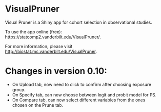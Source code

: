 # VisualPruner
Visual Pruner is a Shiny app for cohort selection in observational studies.

To use the app online (free): https://statcomp2.vanderbilt.edu/VisualPruner/.

For more information, please visit http://biostat.mc.vanderbilt.edu/VisualPruner.

# Changes in version 0.10:
+ On Upload tab, now need to click to confirm after choosing exposure group. 
+ On Specify tab, can now choose between logit and probit model for PS. 
+ On Compare tab, can now select different variables from the ones chosen on the Prune tab.

